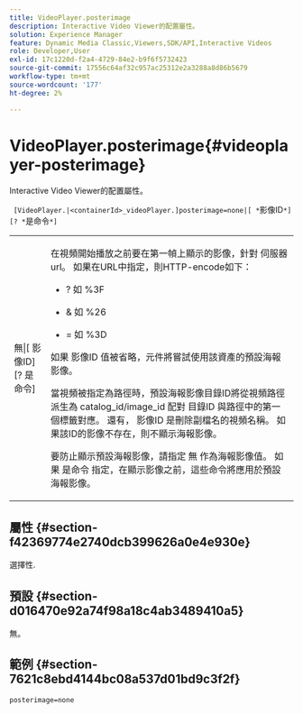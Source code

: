 ```yaml
---
title: VideoPlayer.posterimage
description: Interactive Video Viewer的配置屬性。
solution: Experience Manager
feature: Dynamic Media Classic,Viewers,SDK/API,Interactive Videos
role: Developer,User
exl-id: 17c1220d-f2a4-4729-84e2-b9f6f5732423
source-git-commit: 17556c64af32c957ac25312e2a3288a8d86b5679
workflow-type: tm+mt
source-wordcount: '177'
ht-degree: 2%

---
```


# VideoPlayer.posterimage{#videoplayer-posterimage}

Interactive Video Viewer的配置屬性。

` [VideoPlayer.|<containerId>_videoPlayer.]posterimage=none|[ *`影像ID`*][? *`是命令`*]`

<table id="table_C616483932C2482CA9794DDD7313FD7C"> 
 <tbody> 
  <tr> 
   <td colname="col1"> <p> <span class="codeph"> 無|[<span class="varname"> 影像ID</span>][?<span class="varname"> 是命令</span>]</span> </p> </td> 
   <td colname="col2"> <p> 在視頻開始播放之前要在第一幀上顯示的影像，針對 <span class="codeph"> 伺服器url</span>。 如果在URL中指定，則HTTP-encode如下： </p> <p> 
     <ul id="ul_B38A687CEFE64C68A0B2C227A68A458F"> 
      <li id="li_E7AE1BDAC17E49E0B7ACF89C5C0529F0"> <p> <span class="codeph"> ?</span> 如 <span class="codeph"> %3F</span> </p> </li> 
      <li id="li_391CCF067F734480B2B4AFC9760C479A"> <p> <span class="codeph"> &amp;</span> 如 <span class="codeph"> %26</span> </p> </li> 
      <li id="li_6824B66A55554C5A8B12874DCF5BFAEE"> <p> <span class="codeph"> =</span> 如 <span class="codeph"> %3D</span> </p> </li> 
     </ul> </p> <p>如果 <span class="codeph"><span class="varname"> 影像ID</span></span> 值被省略，元件將嘗試使用該資產的預設海報影像。 </p> <p>當視頻被指定為路徑時，預設海報影像目錄ID將從視頻路徑派生為 <span class="codeph"> catalog_id/image_id</span> 配對 <span class="codeph"> 目錄ID</span> 與路徑中的第一個標籤對應。 還有， <span class="codeph"> 影像ID</span> 是刪除副檔名的視頻名稱。 如果該ID的影像不存在，則不顯示海報影像。 </p> <p>要防止顯示預設海報影像，請指定 <span class="codeph"> 無</span> 作為海報影像值。 如果 <span class="codeph"><span class="varname"> 是命令</span></span> 指定，在顯示影像之前，這些命令將應用於預設海報影像。 </p> </td> 
  </tr> 
 </tbody> 
</table>

## 屬性 {#section-f42369774e2740dcb399626a0e4e930e}

選擇性.

## 預設 {#section-d016470e92a74f98a18c4ab3489410a5}

無。

## 範例 {#section-7621c8ebd4144bc08a537d01bd9c3f2f}

```
posterimage=none
```

